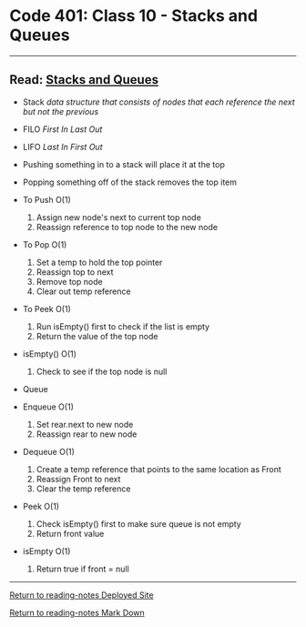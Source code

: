 # Code 401: Class 10 - Stacks and Queues

***

## Read: [Stacks and Queues](https://canvas.instructure.com/courses/2443160/discussion_topics/10234988)

- Stack *data structure that consists of nodes that each reference the next but not the previous*
- FILO *First In Last Out*
- LIFO *Last In First Out*
- Pushing something in to a stack will place it at the top
- Popping something off of the stack removes the top item
- To Push O(1)
  1. Assign new node's next to current top node
  2. Reassign reference to top node to the new node
- To Pop O(1)
  1. Set a temp to hold the top pointer
  2. Reassign top to next
  3. Remove top node
  4. Clear out temp reference
- To Peek O(1)
  1. Run isEmpty() first to check if the list is empty 
  2. Return the value of the top node
- isEmpty() O(1)
  1. Check to see if the top node is null

- Queue
- Enqueue O(1)
  1. Set rear.next to new node
  2. Reassign rear to new node
- Dequeue O(1)
  1. Create a temp reference that points to the same location as Front
  2. Reassign Front to next
  3. Clear the temp reference
- Peek O(1)
  1. Check isEmpty() first to make sure queue is not empty
  2. Return front value
- isEmpty O(1)
  1. Return true if front = null

***

[Return to reading-notes Deployed Site](https://simon-panek.github.io/reading-notes/)

[Return to reading-notes Mark Down](https://github.com/simon-panek/reading-notes)
